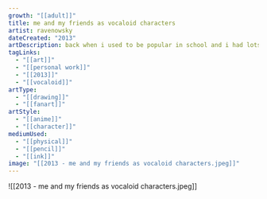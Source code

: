 ```yaml
---
growth: "[[adult]]"
title: me and my friends as vocaloid characters
artist: ravenowsky
dateCreated: "2013"
artDescription: back when i used to be popular in school and i had lots of friends who wanted to tag along with my hyperfixations
tagLinks:
  - "[[art]]"
  - "[[personal work]]"
  - "[[2013]]"
  - "[[vocaloid]]"
artType:
  - "[[drawing]]"
  - "[[fanart]]"
artStyle:
  - "[[anime]]"
  - "[[character]]"
mediumUsed:
  - "[[physical]]"
  - "[[pencil]]"
  - "[[ink]]"
image: "[[2013 - me and my friends as vocaloid characters.jpeg]]"
---
```

![[2013 - me and my friends as vocaloid characters.jpeg]]